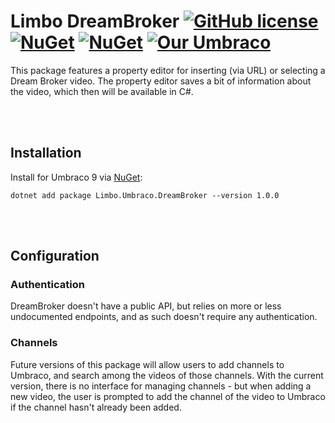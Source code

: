 # Limbo DreamBroker  [![GitHub license](https://img.shields.io/badge/license-MIT-blue.svg)](LICENSE.md) [![NuGet](https://img.shields.io/nuget/v/Limbo.Umbraco.DreamBroker.svg)](https://www.nuget.org/packages/Limbo.Umbraco.DreamBroker) [![NuGet](https://img.shields.io/nuget/dt/Limbo.Umbraco.DreamBroker.svg)](https://www.nuget.org/packages/Limbo.Umbraco.DreamBroker) [![Our Umbraco](https://img.shields.io/badge/our-umbraco-%233544B1)](https://our.umbraco.com/packages/backoffice-extensions/limbo-dreambroker/)

This package features a property editor for inserting (via URL) or selecting a Dream Broker video. The property editor saves a bit of information about the video, which then will be available in C#.




<br /><br />

## Installation

Install for Umbraco 9 via [NuGet](https://www.nuget.org/packages/Limbo.Umbraco.DreamBroker/1.0.0):

```
dotnet add package Limbo.Umbraco.DreamBroker --version 1.0.0
```




<br /><br />

## Configuration

### Authentication

DreamBroker doesn't have a public API, but relies on more or less undocumented endpoints, and as such doesn't require any authentication.

### Channels

Future versions of this package will allow users to add channels to Umbraco, and search among the videos of those channels. With the current version, there is no interface for managing channels - but when adding a new video, the user is prompted to add the channel of the video to Umbraco if the channel hasn't already been added.
